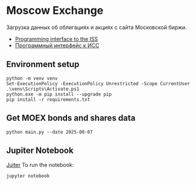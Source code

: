 # Moscow Exchange
Загрузка данных об облигациях и акциях с сайта Московской биржи.
* [Programming interface to the ISS](https://www.moex.com/a2920)
* [Программный интерфейс к ИСС](https://www.moex.com/a2193)

## Environment setup
```
python -m venv venv
Set-ExecutionPolicy -ExecutionPolicy Unrestricted -Scope CurrentUser
.\venv\Scripts\Activate.ps1
python.exe -m pip install --upgrade pip
pip install -r requirements.txt
```

## Get MOEX bonds and shares data
```
python main.py --date 2025-08-07
```

## Jupiter Notebook
[Juiter](http://jupyter.org/install)
To run the notebook:
```
jupyter notebook
```
